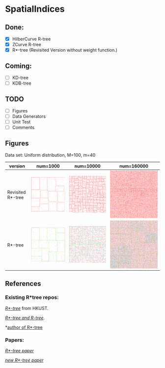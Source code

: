 # SpatialIndices

## Done:
- [x] HilberCurve R-tree
- [x] ZCurve R-tree
- [x] R*-tree (Revisited Version without weight function.)

## Coming:
- [ ] KD-tree
- [ ] KDB-tree

## TODO
- [ ] Figures
- [ ] Data Generators
- [ ] Unit Test
- [ ] Comments

## Figures

Data set: Uniform distribution, M=100, m=40

| version |  num=1000   | num=10000  | num=160000  |
| ---- |  ----  | ----  | ----  |
|Revisited R*-tree| ![R*-tree](doc/figs/rrstree_1000.png) | ![R*-tree](doc/figs/rrstree_10000.png) | ![R*-tree](doc/figs/rrstree_160000.png) |
|R*-tree| ![R*-tree](doc/figs/rstree_1000.png) | ![R*-tree](doc/figs/rstree_10000.png) | ![R*-tree](doc/figs/rstree_160000.png)|

## References

### Existing R*tree repos:

*[R*-tree](http://chorochronos.datastories.org/?q=node/43)* from HKUST.

*[R*-tree and R-tree](https://github.com/davidmoten/rtree)*.

*[author of R*-tree](https://www.uni-marburg.de/fb12/arbeitsgruppen/dbs/downloads)

### Papers:

*[R*-tree paper](https://infolab.usc.edu/csci587/Fall2019/papers/p322-beckmann.pdf)*

*[new R*-tree paper](http://citeseerx.ist.psu.edu/viewdoc/download?doi=10.1.1.367.7273&rep=rep1&type=pdf)*
